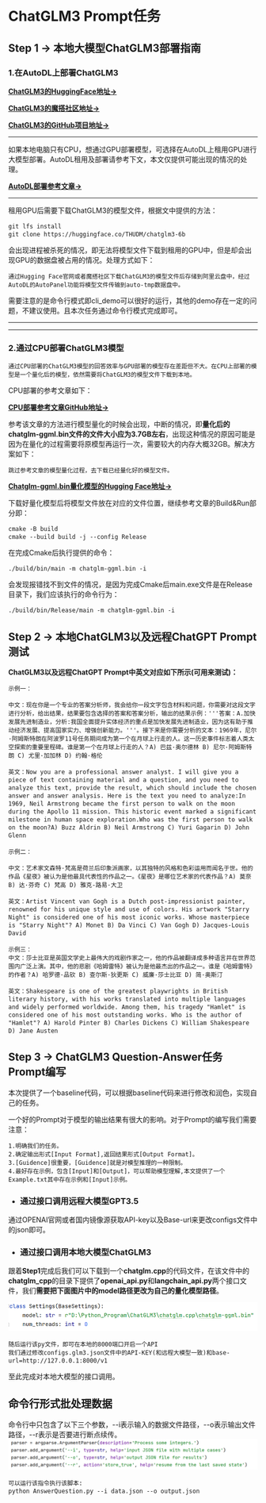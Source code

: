 # ChatGLM3 Prompt任务
## Step 1 -> 本地大模型ChatGLM3部署指南
### 1.在AutoDL上部署ChatGLM3

**[ChatGLM3的HuggingFace地址->](https://huggingface.co/THUDM/chatglm3-6b)**

**[ChatGLM3的魔搭社区地址->](https://modelscope.cn/models/ZhipuAI/chatglm3-6b/summary)**

**[ChatGLM3的GitHub项目地址->](https://github.com/THUDM/ChatGLM3)**
***
如果本地电脑只有CPU，想通过GPU部署模型，可选择在AutoDL上租用GPU进行大模型部署。AutoDL租用及部署请参考下文，本文仅提供可能出现的情况的处理。

**[AutoDL部署参考文章->](http://t.csdnimg.cn/6emsj)**
***
租用GPU后需要下载ChatGLM3的模型文件，根据文中提供的方法：

    git lfs install
    git clone https://huggingface.co/THUDM/chatglm3-6b


会出现进程被杀死的情况，即无法将模型文件下载到租用的GPU中，但是却会出现GPU的数据盘被占用的情况。处理方式如下：

    通过Hugging Face官网或者魔搭社区下载ChatGLM3的模型文件后存储到阿里云盘中，经过AutoDL的AutoPanel功能将模型文件传输到auto-tmp数据盘中。

需要注意的是命令行模式即cli_demo可以很好的运行，其他的demo存在一定的问题，不建议使用。且本次任务通过命令行模式完成即可。
*** 
***
### 2.通过CPU部署ChatGLM3模型

    通过CPU部署的ChatGLM3模型的回答效率与GPU部署的模型存在差距但不大。在CPU上部署的模型是一个量化后的模型，依然需要将ChatGLM3的模型文件下载到本地。

CPU部署的参考文章如下：

**[CPU部署参考文章GitHub地址->](https://github.com/li-plus/chatglm.cpp)**

参考该文章的方法进行模型量化的时候会出现，中断的情况，即**量化后的chatglm-ggml.bin文件的文件大小应为3.7GB左右**，出现这种情况的原因可能是因为在量化的过程需要将原模型再运行一次，需要较大的内存大概32GB。解决方案如下：

    跳过参考文章的模型量化过程，去下载已经量化好的模型文件。

**[Chatglm-ggml.bin量化模型的Hugging Face地址->](https://huggingface.co/kingzzm/chatglm3-6b-ggml)**

下载好量化模型后将模型文件放在对应的文件位置，继续参考文章的Build&Run部分即：

    cmake -B build
    cmake --build build -j --config Release

在完成Cmake后执行提供的命令：

    ./build/bin/main -m chatglm-ggml.bin -i

会发现报错找不到文件的情况，是因为完成Cmake后main.exe文件是在Release目录下，我们应该执行的命令行为：

    ./build/bin/Release/main -m chatglm-ggml.bin -i

## Step 2 -> 本地ChatGLM3以及远程ChatGPT Prompt测试

**ChatGLM3以及远程ChatGPT Prompt中英文对应如下所示(可用来测试)：**

    示例一：

    中文：现在你是一个专业的答案分析师，我会给你一段文字包含材料和问题，你需要对这段文字进行分析，给出结果，结果要包含选择的答案和答案分析，输出的结果示例：'''答案：A.加快发展先进制造业，分析:我国全面提升实体经济的重点是加快发展先进制造业，因为这有助于推动经济发展、提高国家实力、增强创新能力。'''。接下来是你需要分析的文本：1969年，尼尔·阿姆斯特朗在阿波罗11号任务期间成为第一个在月球上行走的人。这一历史事件标志着人类太空探索的重要里程碑。谁是第一个在月球上行走的人？A) 巴兹·奥尔德林 B) 尼尔·阿姆斯特朗 C) 尤里·加加林 D) 约翰·格伦

    英文：Now you are a professional answer analyst. I will give you a piece of text containing material and a question, and you need to analyze this text, provide the result, which should include the chosen answer and answer analysis. Here is the text you need to analyze:In 1969, Neil Armstrong became the first person to walk on the moon during the Apollo 11 mission. This historic event marked a significant milestone in human space exploration.Who was the first person to walk on the moon?A) Buzz Aldrin B) Neil Armstrong C) Yuri Gagarin D) John Glenn

    示例二：

    中文：艺术家文森特·梵高是荷兰后印象派画家，以其独特的风格和色彩运用而闻名于世。他的作品《星夜》被认为是他最具代表性的作品之一。《星夜》是哪位艺术家的代表作品？A) 莫奈 B) 达·芬奇 C) 梵高 D) 雅克-路易·大卫

    英文：Artist Vincent van Gogh is a Dutch post-impressionist painter, renowned for his unique style and use of colors. His artwork "Starry Night" is considered one of his most iconic works. Whose masterpiece is "Starry Night"? A) Monet B) Da Vinci C) Van Gogh D) Jacques-Louis David

    示例三：
    中文：莎士比亚是英国文学史上最伟大的戏剧作家之一，他的作品被翻译成多种语言并在世界范围内广泛上演。其中，他的悲剧《哈姆雷特》被认为是他最杰出的作品之一。谁是《哈姆雷特》的作者？A) 哈罗德·品钦 B) 查尔斯·狄更斯 C) 威廉·莎士比亚 D) 简·奥斯汀

    英文：Shakespeare is one of the greatest playwrights in British literary history, with his works translated into multiple languages and widely performed worldwide. Among them, his tragedy "Hamlet" is considered one of his most outstanding works. Who is the author of "Hamlet"? A) Harold Pinter B) Charles Dickens C) William Shakespeare D) Jane Austen


## Step 3 -> ChatGLM3 Question-Answer任务Prompt编写
本次提供了一个baseline代码，可以根据baseline代码来进行修改和润色，实现自己的任务。

一个好的Prompt对于模型的输出结果有很大的影响。对于Prompt的编写我们需要注意：

    1.明确我们的任务。
    2.确定输出形式[Input Format],返回结果形式[Output Format]。
    3.[Guidence]很重要，[Guidence]就是对模型推理的一种限制。
    4.最好存在示例，包含[Input]和[Output]，可以帮助模型理解,本文提供了一个Example.txt其中存在示例和[Input]示例。

- ### 通过接口调用远程大模型GPT3.5
通过OPENAI官网或者国内镜像源获取API-key以及Base-url来更改configs文件中的json即可。

- ### 通过接口调用本地大模型ChatGLM3

跟着**Step1**完成后我们可以下载到一个**chatglm.cpp**的代码文件，在该文件中的**chatglm_cpp**的目录下提供了**openai_api.py**和**langchain_api.py**两个接口文件，我们**需要把下面图片中的model路径更改为自己的量化模型路径**。

![Alt text](image.png)

    随后运行该py文件，即可在本地的8000端口开启一个API
    我们通过修改configs.glm3.json文件中的API-KEY(和远程大模型一致)和base-url=http://127.0.0.1:8000/v1

至此完成对本地大模型的接口调用。

## 命令行形式批处理数据
命令行中只包含了以下三个参数，--i表示输入的数据文件路径，--o表示输出文件路径，--r表示是否要进行断点续传。
![alt text](image_2.jpg)

    可以运行该指令执行该脚本:
    python AnswerQuestion.py --i data.json --o output.json